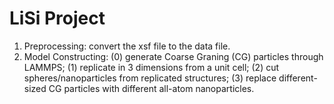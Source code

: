 # LiSi Project
 
1. Preprocessing: convert the xsf file to the data file.
2. Model Constructing:
   (0) generate Coarse Graning (CG) particles through LAMMPS;
   (1) replicate in 3 dimensions from a unit cell;
   (2) cut spheres/nanoparticles from replicated structures;
   (3) replace different-sized CG particles with different all-atom nanoparticles.
